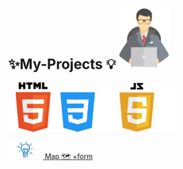 # ✨My-Projects 💡 <img src="proj1-removebg-preview.png"  width="100px">

<img src="html-tutorial.png" width ="100px"><img src="mycss.png" width ="80px"><img src="JavaScript-Logo.png" width="159px" >




<a href="https://manishdeveloper333.github.io/web-template-by-table/form google map.html"><img src="light-removebg-preview.png" width ="70px"><Project> Map 🗺 +form </a>
